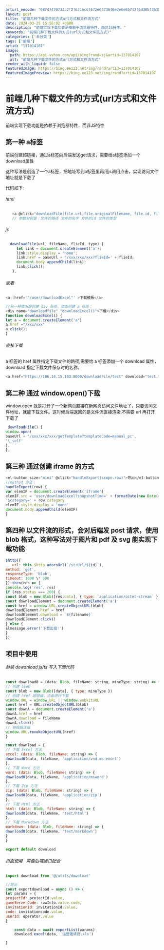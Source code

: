 ```yaml
---
arturl_encode: "68747470733a2f2f62:6c6f672e6373646e2e6e65742f6d305f36383731363530342f:61727469636c652f64657461696c732f313337303134313037"
layout: post
title: "前端几种下载文件的方式url方式和文件流方式"
date: 2024-03-25 15:56:02 +0800
description: "前端实现下载功能是依赖于浏览器特性，而非JS特性。"
keywords: "前端几种下载文件的方式(url方式和文件流方式)"
categories: ['未分类']
tags: ['前端']
artid: "137014107"
image:
  path: https://api.vvhan.com/api/bing?rand=sj&artid=137014107
  alt: "前端几种下载文件的方式url方式和文件流方式"
render_with_liquid: false
featuredImage: https://bing.ee123.net/img/rand?artid=137014107
featuredImagePreview: https://bing.ee123.net/img/rand?artid=137014107
---
```


# 前端几种下载文件的方式(url方式和文件流方式)

前端实现下载功能是依赖于浏览器特性，而非JS特性

## 第一种 a标签

前端创建超链接，通过a标签向后端发送get请求，需要给a标签添加一个download属性
  
这种写法是创造了一个a标签，把地址写到a标签里再用js调用点击，实现访问文件地址就是下载了
  
代码如下:

###### html

```javascript
   <a @click="downloadFile(file.url,file.originalFilename, file.id, file.fileTye)">下载</a>
   // 参数分别是：文件的路径 文件的名字 文件的id 文件的类型

```

###### js

```javascript
  downloadFile(url, fileName, flieId, type) {
     let link = document.createElement('a');
     link.style.display = 'none';
     link.href = baseUrl + '/xxx/xxx/xxx?flieId=' + flieId;
     document.body.appendChild(link);
     link.click();
   },

```

###### 或者

```javascript
<a :href='"/user/downloadExcel"' >下载模板</a>

//另一种情况是创建 div 标签，动态创建 a 标签：
<div name="downloadfile" "downloadExcel()">下载</div>
function downloadExcel() {
let a = document.createElement('a')
a.href ="/xxx/xxx"
a.click();
}


```

###### 直接下载

a 标签的 href 属性指定下载文件的路径,需要给 a 标签添加一个 download 属性，download 指定下载文件保存时的名称。

```javascript
<a href="https://106.14.15.103:8000/downloadFile/test" download="test.txt">下载</a>

```

## 第二种 通过 window.open()下载

window.open 就是打开了一个新网页直接在新网页访问文件地址了，只要访问文件地址，就能下载文件。这时候后端返回的是文件流直接渲染,不需要 url 再打开下载了

```javascript
 downloadFile() {
window.open(
baseUrl + '/xxx/xxx/xxx/getTemplate?templateCode=manual_pc',
'\_self'
);
},

```

## 第三种 通过创建 iframe 的方式

```javascript
<el-button size="mini" @click="handleExport(scope.row)">导出</el-button>
//method 方法：
handleExport(row) {
var elemIF = document.createElement('iframe')
elemIF.src = 'user/downloadExcel?snapshotTime=' + formatDate(new Date(row.snapshotTime), 'yyyy-MM-dd hh:mm') +
'&category=' + row.category
elemIF.style.display = 'none'
document.body.appendChild(elemIF)
}

```

## 第四种 以文件流的形式，会对后端发 post 请求，使用 blob 格式，这种写法对于图片和 pdf 及 svg 能实现下载功能

```javascript
$http({
   url: this.$http.adornUrl(`/strUrl/${id}`),
method: 'get',
responseType: 'blob',
timeout: 1000 \* 600
}).then(res => {
console.log('res', res)
if (res.status === 200) {
const blob = new Blob([res.data], { type: `application/octet-stream` })
const downloadElement = document.createElement('a')
const href = window.URL.createObjectURL(blob)
downloadElement.href = href
downloadElement.download = `${filename}`
downloadElement.click()
} else {
Elmessage.error('下载出错!')
}
})

```

## 项目中使用

###### 封装 dowanload.js/ts 写入下面代码

```javascript
const download0 = (data: Blob, fileName: string, mineType: string) => {
// 创建 blob
const blob = new Blob([data], { type: mineType })
// 创建 href 超链接，点击进行下载
window.URL = window.URL || window.webkitURL
const href = URL.createObjectURL(blob)
const downA = document.createElement('a')
downA.href = href
downA.download = fileName
downA.click()
// 销毁超连接
window.URL.revokeObjectURL(href)
}

const download = {
// 下载 Excel 方法
excel: (data: Blob, fileName: string) => {
download0(data, fileName, 'application/vnd.ms-excel')
},
// 下载 Word 方法
word: (data: Blob, fileName: string) => {
download0(data, fileName, 'application/msword')
},
// 下载 Zip 方法
zip: (data: Blob, fileName: string) => {
download0(data, fileName, 'application/zip')
},
// 下载 Html 方法
html: (data: Blob, fileName: string) => {
download0(data, fileName, 'text/html')
},
// 下载 Markdown 方法
markdown: (data: Blob, fileName: string) => {
download0(data, fileName, 'text/markdown')
}
}

export default download

```

###### 页面使用   需要后端接口配合

```javascript
import download from '@/utils/download'

//导出
const exportdownload = async () => {
let params = {
projectId: projectId.value,
gameServerCode: rowInfo.value.code,
invitationId: invitationId.value,
code: invitationcode.value,
userId: operator.value
}

    const data = await exportList(params)
    download.excel(data, '运营邀请码.xls')

}

```